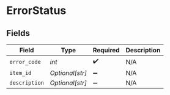 # ErrorStatus


## Fields

| Field              | Type               | Required           | Description        |
| ------------------ | ------------------ | ------------------ | ------------------ |
| `error_code`       | *int*              | :heavy_check_mark: | N/A                |
| `item_id`          | *Optional[str]*    | :heavy_minus_sign: | N/A                |
| `description`      | *Optional[str]*    | :heavy_minus_sign: | N/A                |